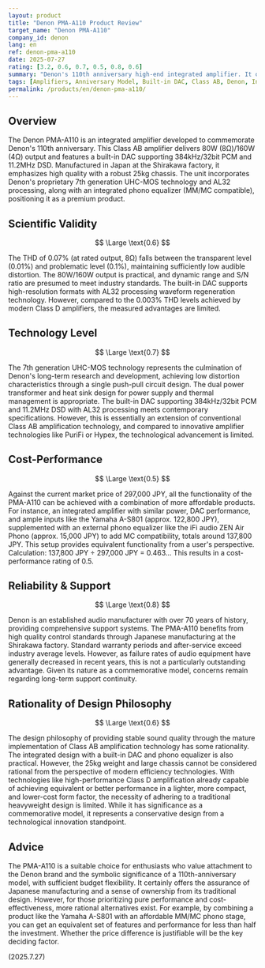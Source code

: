 ```yaml
---
layout: product
title: "Denon PMA-A110 Product Review"
target_name: "Denon PMA-A110"
company_id: denon
lang: en
ref: denon-pma-a110
date: 2025-07-27
rating: [3.2, 0.6, 0.7, 0.5, 0.8, 0.6]
summary: "Denon's 110th anniversary high-end integrated amplifier. It offers excellent build quality and versatility, but equivalent functionality and performance can be achieved with a more affordable combination of products, resulting in average cost-performance."
tags: [Amplifiers, Anniversary Model, Built-in DAC, Class AB, Denon, Integrated amplifier]
permalink: /products/en/denon-pma-a110/
---
```

## Overview

The Denon PMA-A110 is an integrated amplifier developed to commemorate Denon's 110th anniversary. This Class AB amplifier delivers 80W (8Ω)/160W (4Ω) output and features a built-in DAC supporting 384kHz/32bit PCM and 11.2MHz DSD. Manufactured in Japan at the Shirakawa factory, it emphasizes high quality with a robust 25kg chassis. The unit incorporates Denon's proprietary 7th generation UHC-MOS technology and AL32 processing, along with an integrated phono equalizer (MM/MC compatible), positioning it as a premium product.

## Scientific Validity

$$ \Large \text{0.6} $$

The THD of 0.07% (at rated output, 8Ω) falls between the transparent level (0.01%) and problematic level (0.1%), maintaining sufficiently low audible distortion. The 80W/160W output is practical, and dynamic range and S/N ratio are presumed to meet industry standards. The built-in DAC supports high-resolution formats with AL32 processing waveform regeneration technology. However, compared to the 0.003% THD levels achieved by modern Class D amplifiers, the measured advantages are limited.

## Technology Level

$$ \Large \text{0.7} $$

The 7th generation UHC-MOS technology represents the culmination of Denon's long-term research and development, achieving low distortion characteristics through a single push-pull circuit design. The dual power transformer and heat sink design for power supply and thermal management is appropriate. The built-in DAC supporting 384kHz/32bit PCM and 11.2MHz DSD with AL32 processing meets contemporary specifications. However, this is essentially an extension of conventional Class AB amplification technology, and compared to innovative amplifier technologies like PuriFi or Hypex, the technological advancement is limited.

## Cost-Performance

$$ \Large \text{0.5} $$

Against the current market price of 297,000 JPY, all the functionality of the PMA-A110 can be achieved with a combination of more affordable products. For instance, an integrated amplifier with similar power, DAC performance, and ample inputs like the Yamaha A-S801 (approx. 122,800 JPY), supplemented with an external phono equalizer like the iFi audio ZEN Air Phono (approx. 15,000 JPY) to add MC compatibility, totals around 137,800 JPY. This setup provides equivalent functionality from a user's perspective. Calculation: 137,800 JPY ÷ 297,000 JPY = 0.463... This results in a cost-performance rating of 0.5.

## Reliability & Support

$$ \Large \text{0.8} $$

Denon is an established audio manufacturer with over 70 years of history, providing comprehensive support systems. The PMA-A110 benefits from high quality control standards through Japanese manufacturing at the Shirakawa factory. Standard warranty periods and after-service exceed industry average levels. However, as failure rates of audio equipment have generally decreased in recent years, this is not a particularly outstanding advantage. Given its nature as a commemorative model, concerns remain regarding long-term support continuity.

## Rationality of Design Philosophy

$$ \Large \text{0.6} $$

The design philosophy of providing stable sound quality through the mature implementation of Class AB amplification technology has some rationality. The integrated design with a built-in DAC and phono equalizer is also practical. However, the 25kg weight and large chassis cannot be considered rational from the perspective of modern efficiency technologies. With technologies like high-performance Class D amplification already capable of achieving equivalent or better performance in a lighter, more compact, and lower-cost form factor, the necessity of adhering to a traditional heavyweight design is limited. While it has significance as a commemorative model, it represents a conservative design from a technological innovation standpoint.

## Advice

The PMA-A110 is a suitable choice for enthusiasts who value attachment to the Denon brand and the symbolic significance of a 110th-anniversary model, with sufficient budget flexibility. It certainly offers the assurance of Japanese manufacturing and a sense of ownership from its traditional design. However, for those prioritizing pure performance and cost-effectiveness, more rational alternatives exist. For example, by combining a product like the Yamaha A-S801 with an affordable MM/MC phono stage, you can get an equivalent set of features and performance for less than half the investment. Whether the price difference is justifiable will be the key deciding factor.

(2025.7.27)
